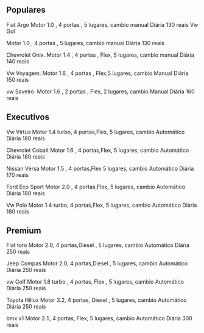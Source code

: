 ## Populares 

Fiat Argo
 Motor 1.0 , 4 portas , 5 lugares, cambio manual  Diária 130 reais 
Vw Gol

Motor 1.0 , 4 portas , 5 lugares, cambio manual  Diária 130 reais 

Chevrolet Onix.
 Motor 1.4 , 4 portas , Flex, 5 lugares, cambio manual  Diária 140 reais 

Vw Voyagem.
Motor 1.6 , 4 portas , Flex,5 lugares, cambio Manual  Diária 150 reais 

vw Saveiro.
Motor 1.6 , 2 portas , Flex, 2 lugares, cambio Manual   Diária 160 reais 

## Executivos
Vw Virtus 
Motor 1.4 turbo, 4 portas,Flex, 5 lugares, cambio Automático  Diária 180 reais 

Chevrolet Cobalt
 Motor 1.6 , 4 portas,Flex, 5 lugares, cambio Automático  Diária 180 reais

Nissan Versa
 Motor 1.5 , 4 portas,Flex 5 lugares, cambio Automático  Diária 170 reais

Ford Eco Sport 
 Motor 2.0 , 4 portas,Flex, 5 lugares, cambio Automático  Diária 180 reais

Vw Polo 
 Motor 1.4 turbo, 4 portas,Flex, 5 lugares, cambio Automático Diária 180 reais

## Premium
Fiat toro 
 Motor 2.0, 4 portas,Diesel , 5 lugares, cambio Automático Diária 250 reais

Jeep Compas 
 Motor 2.0, 4 portas,Diesel , 5 lugares, cambio Automático Diária 250 reais

vw Golf
 Motor 1.8 turbo , 4 portas, Flex , 5 lugares, cambio Automático Diária 250 reais

Toyota Hillux
 Motor 3.2, 4 portas, Diesel , 5 lugares, cambio Automático Diária 250 reais

bmx x1
 Motor 2.5, 4 portas, Flex, 5 lugares, cambio Automático Diária 300 reais
